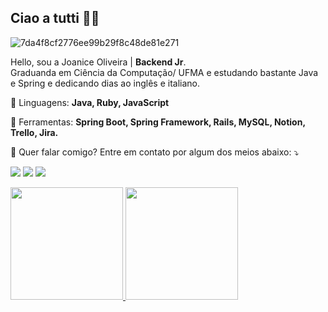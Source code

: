 ## Ciao a tutti 👩‍💻 

![7da4f8cf2776ee99b29f8c48de81e271](https://user-images.githubusercontent.com/40921734/157924952-f325cfca-b106-4916-977b-c7d02d6eb530.gif)


<p align="left"> 
  Hello, sou a Joanice Oliveira | <strong>Backend Jr</strong>.<br>
  Graduanda em Ciência da Computação/ UFMA e estudando bastante Java e Spring e dedicando dias ao inglês e italiano.
</p>

<p align="left">
  🦄 Linguagens: <strong>Java, Ruby, JavaScript</strong>
</p>

<p align="left">
  💼 Ferramentas: <strong>Spring Boot, Spring Framework, Rails, MySQL, Notion, Trello, Jira.</strong>
</p>

<p align="left">
  💌 Quer falar comigo? Entre em contato por algum dos meios abaixo: ⤵️
</p>

<p align="left">
  <a href="mailto: jhoaniceoliveira@gmail.com" alt="Gmail">
  <img src="https://img.shields.io/badge/-Gmail-FF0000?style=flat-square&labelColor=FF0000&logo=gmail&logoColor=white&link=LINK-DO-SEU-EMAIL" /></a>

  <a href="https://www.linkedin.com/in/joanice-oliveira-3787b3127/" alt="Linkedin">
  <img src="https://img.shields.io/badge/-Linkedin-0e76a8?style=flat-square&logo=Linkedin&logoColor=white&link=LINK-DO-SEU-LINKEDIN" /></a>

  <a href="https://www.instagram.com/cod.agirl/" alt="Instagram">
  <img src="https://img.shields.io/badge/-Instagram-DF0174?style=flat-square&labelColor=DF0174&logo=instagram&logoColor=white&link=LINK-DO-SEU-INSTAGRAM"/></a>
</p>  

 <div>
<a href="https://github.com/SrtaPoe">
  <img height="180em" src="https://github-readme-stats.vercel.app/api?username=srtapoe&show_icons=true&theme=dracula&include_all_commits=true&count_private=true"/>
  <img height="180em" src="https://github-readme-stats.vercel.app/api/top-langs/?username=srtapoe&layout=compact&langs_count=7&theme=dracula"/>
  
</div>

 
 
